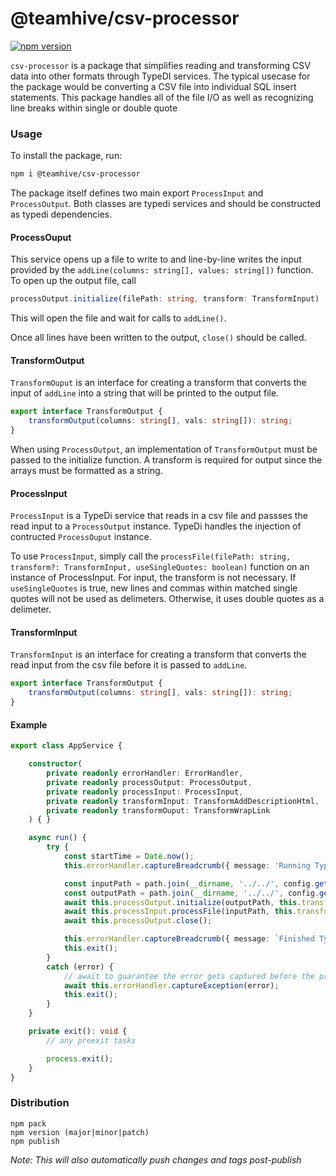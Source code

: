 # @teamhive/csv-processor
[![npm version](https://badge.fury.io/js/%40teamhive%2Fcsv-processor.svg)](https://badge.fury.io/js/%40teamhive%2Fcsv-processor)

`csv-processor` is a package that simplifies reading and transforming CSV data into other formats through TypeDI services.
The typical usecase for the package would be converting a CSV file into individual SQL insert statements.
This package handles all of the file I/O as well as recognizing line breaks within single or double quote 

### Usage
To install the package, run:
```sh
npm i @teamhive/csv-processor
```

The package itself defines two main export `ProcessInput` and `ProcessOutput`.  Both classes are 
typedi services and should be constructed as typedi dependencies.

#### ProcessOuput
This service opens up a file to write to and line-by-line writes the input provided by the `addLine(columns: string[], values: string[])` function.  To open up the output file, call 

```Typescript
processOutput.initialize(filePath: string, transform: TransformInput)
```

This will open the file and wait for calls to `addLine()`.

Once all lines have been written to the output, `close()` should be called.

#### TransformOutput
`TransformOuput` is an interface for creating a transform that converts the input of `addLine` into a string that will be printed to the output file.
```Typescript
export interface TransformOutput {
    transformOutput(columns: string[], vals: string[]): string;
}
```

When using `ProcessOutput`, an implementation of `TransformOutput` must be passed to the initialize function. A transform is required for output since the arrays must be formatted as a string.

#### ProcessInput
`ProcessInput` is a TypeDi service that reads in a csv file and passses the read input to a `ProcessOutput` instance.  TypeDi handles the injection of contructed `ProcessOuput` instance.

To use `ProcessInput`, simply call the `processFile(filePath: string, transform?: TransformInput, useSingleQuotes: boolean)` function on an instance of ProcessInput. For input, the transform is not necessary.  If `useSingleQuotes` is true, new lines and commas within matched single quotes will not be used as delimeters.  Otherwise, it uses double quotes as a delimeter.

#### TransformInput
`TransformInput` is an interface for creating a transform that converts the read input from the csv file before it is passed to `addLine`.
```Typescript
export interface TransformOutput {
    transformOutput(columns: string[], vals: string[]): string;
}
```

#### Example

```Typescript
export class AppService {

    constructor(
        private readonly errorHandler: ErrorHandler,
        private readonly processOutput: ProcessOutput,
        private readonly processInput: ProcessInput,
        private readonly transformInput: TransformAddDescriptionHtml,
        private readonly transformOuput: TransformWrapLink
    ) { }

    async run() {
        try {
            const startTime = Date.now();
            this.errorHandler.captureBreadcrumb({ message: 'Running TypeDi Seed...' });

            const inputPath = path.join(__dirname, '../../', config.get<string>('path.input'));
            const outputPath = path.join(__dirname, '../../', config.get<string>('path.output'));
            await this.processOutput.initialize(outputPath, this.transformOuput);
            await this.processInput.processFile(inputPath, this.transformInput);
            await this.processOutput.close();

            this.errorHandler.captureBreadcrumb({ message: `Finished TypeDi seeds in ${Date.now() - startTime} ms` });
            this.exit();
        }
        catch (error) {
            // await to guarantee the error gets captured before the process exits
            await this.errorHandler.captureException(error);
            this.exit();
        }
    }

    private exit(): void {
        // any preexit tasks

        process.exit();
    }
}
```

### Distribution
```
npm pack
npm version (major|minor|patch)
npm publish
```

_Note: This will also automatically push changes and tags post-publish_
